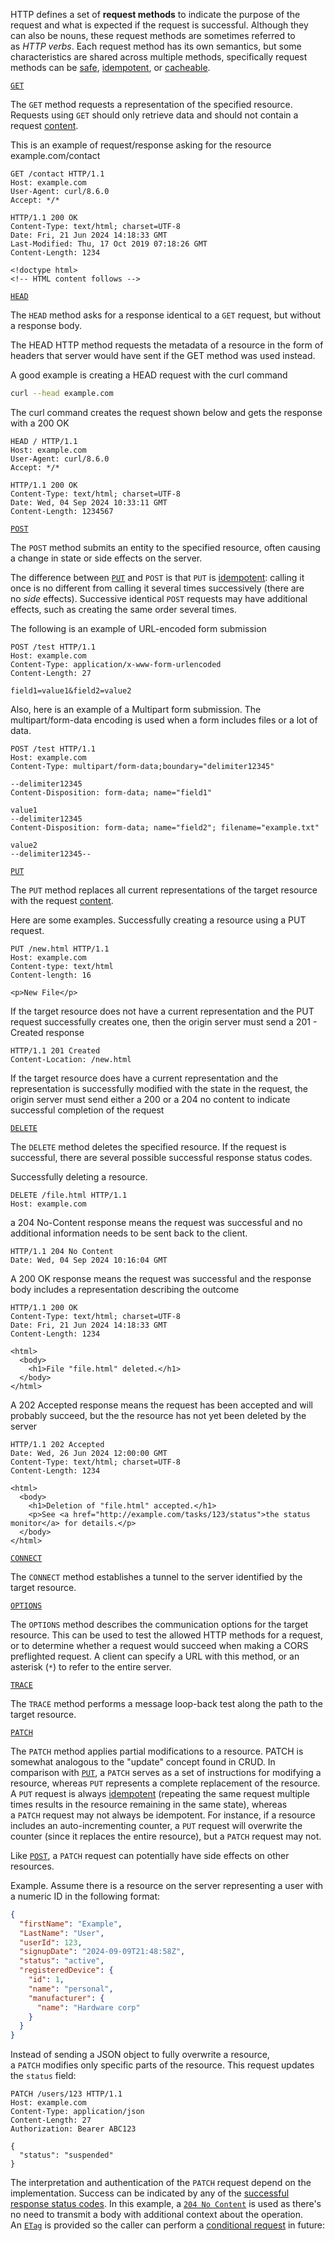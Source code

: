 HTTP defines a set of **request methods** to indicate the purpose of the request and what is expected if the request is successful. Although they can also be nouns, these request methods are sometimes referred to as _HTTP verbs_. Each request method has its own semantics, but some characteristics are shared across multiple methods, specifically request methods can be [safe](https://developer.mozilla.org/en-US/docs/Glossary/Safe/HTTP), [idempotent](https://developer.mozilla.org/en-US/docs/Glossary/Idempotent), or [cacheable](https://developer.mozilla.org/en-US/docs/Glossary/Cacheable).

[`GET`](https://developer.mozilla.org/en-US/docs/Web/HTTP/Reference/Methods/GET)

The `GET` method requests a representation of the specified resource. Requests using `GET` should only retrieve data and should not contain a request [content](https://developer.mozilla.org/en-US/docs/Glossary/HTTP_Content).

This is an example of request/response asking for the resource example.com/contact 
```HTTP
GET /contact HTTP/1.1
Host: example.com
User-Agent: curl/8.6.0
Accept: */*

HTTP/1.1 200 OK
Content-Type: text/html; charset=UTF-8
Date: Fri, 21 Jun 2024 14:18:33 GMT
Last-Modified: Thu, 17 Oct 2019 07:18:26 GMT
Content-Length: 1234

<!doctype html>
<!-- HTML content follows -->

```

[`HEAD`](https://developer.mozilla.org/en-US/docs/Web/HTTP/Reference/Methods/HEAD)

The `HEAD` method asks for a response identical to a `GET` request, but without a response body.

The HEAD HTTP method requests the metadata of a resource in the form of headers that server would have sent if the GET method was used instead. 

A good example is creating a HEAD request with the curl command
```BASH
curl --head example.com
```

The curl command creates the request shown below and gets the response with a 200 OK

```HTTP
HEAD / HTTP/1.1
Host: example.com
User-Agent: curl/8.6.0
Accept: */*

HTTP/1.1 200 OK
Content-Type: text/html; charset=UTF-8
Date: Wed, 04 Sep 2024 10:33:11 GMT
Content-Length: 1234567

```

[`POST`](https://developer.mozilla.org/en-US/docs/Web/HTTP/Reference/Methods/POST)

The `POST` method submits an entity to the specified resource, often causing a change in state or side effects on the server.

The difference between [`PUT`](https://developer.mozilla.org/en-US/docs/Web/HTTP/Reference/Methods/PUT) and `POST` is that `PUT` is [idempotent](https://developer.mozilla.org/en-US/docs/Glossary/Idempotent): calling it once is no different from calling it several times successively (there are no _side_ effects). Successive identical `POST` requests may have additional effects, such as creating the same order several times.

The following is an example of URL-encoded form submission

```HTTP
POST /test HTTP/1.1
Host: example.com
Content-Type: application/x-www-form-urlencoded
Content-Length: 27

field1=value1&field2=value2
```

Also, here is an example of a Multipart form submission. The multipart/form-data encoding is used when a form includes files or a lot of data.
``` HTTP
POST /test HTTP/1.1
Host: example.com
Content-Type: multipart/form-data;boundary="delimiter12345"

--delimiter12345
Content-Disposition: form-data; name="field1"

value1
--delimiter12345
Content-Disposition: form-data; name="field2"; filename="example.txt"

value2
--delimiter12345--
```


[`PUT`](https://developer.mozilla.org/en-US/docs/Web/HTTP/Reference/Methods/PUT)

The `PUT` method replaces all current representations of the target resource with the request [content](https://developer.mozilla.org/en-US/docs/Glossary/HTTP_Content).

Here are some examples.
Successfully creating a resource using a PUT request.

```HTTP
PUT /new.html HTTP/1.1
Host: example.com
Content-type: text/html
Content-length: 16

<p>New File</p>
```

If the target resource does not have a current representation and the PUT request successfully creates one, then the origin server must send a 201 - Created response

```HTTP
HTTP/1.1 201 Created
Content-Location: /new.html
```

If the target resource does have a current representation and the representation is successfully modified with the state in the request, the origin server must send either a 200 or a 204 no content to indicate successful completion of the request

[`DELETE`](https://developer.mozilla.org/en-US/docs/Web/HTTP/Reference/Methods/DELETE)

The `DELETE` method deletes the specified resource. If the request is successful, there are several possible successful response status codes. 

Successfully deleting a resource.

```HTTP
DELETE /file.html HTTP/1.1
Host: example.com
```

a 204 No-Content response means the request was successful and no additional information needs to be sent back to the client. 

```HTTP
HTTP/1.1 204 No Content
Date: Wed, 04 Sep 2024 10:16:04 GMT
```

A 200 OK response means the request was successful and the response body includes a representation describing the outcome
```HTTP
HTTP/1.1 200 OK
Content-Type: text/html; charset=UTF-8
Date: Fri, 21 Jun 2024 14:18:33 GMT
Content-Length: 1234

<html>
  <body>
    <h1>File "file.html" deleted.</h1>
  </body>
</html>
```

A 202 Accepted response means the request has been accepted and will probably succeed, but the the resource has not yet been deleted by the server
```HTTP
HTTP/1.1 202 Accepted
Date: Wed, 26 Jun 2024 12:00:00 GMT
Content-Type: text/html; charset=UTF-8
Content-Length: 1234

<html>
  <body>
    <h1>Deletion of "file.html" accepted.</h1>
    <p>See <a href="http://example.com/tasks/123/status">the status monitor</a> for details.</p>
  </body>
</html>
```

[`CONNECT`](https://developer.mozilla.org/en-US/docs/Web/HTTP/Reference/Methods/CONNECT)

The `CONNECT` method establishes a tunnel to the server identified by the target resource.

[`OPTIONS`](https://developer.mozilla.org/en-US/docs/Web/HTTP/Reference/Methods/OPTIONS)

The `OPTIONS` method describes the communication options for the target resource.
This can be used to test the allowed HTTP methods for a request, or to determine whether a request would succeed when making a CORS preflighted request. A client can specify a URL with this method, or an asterisk (`*`) to refer to the entire server.

[`TRACE`](https://developer.mozilla.org/en-US/docs/Web/HTTP/Reference/Methods/TRACE)

The `TRACE` method performs a message loop-back test along the path to the target resource.

[`PATCH`](https://developer.mozilla.org/en-US/docs/Web/HTTP/Reference/Methods/PATCH)

The `PATCH` method applies partial modifications to a resource. PATCH is somewhat analogous to the "update" concept found in CRUD.
In comparison with [`PUT`](https://developer.mozilla.org/en-US/docs/Web/HTTP/Reference/Methods/PUT), a `PATCH` serves as a set of instructions for modifying a resource, whereas `PUT` represents a complete replacement of the resource. A `PUT` request is always [idempotent](https://developer.mozilla.org/en-US/docs/Glossary/Idempotent) (repeating the same request multiple times results in the resource remaining in the same state), whereas a `PATCH` request may not always be idempotent. For instance, if a resource includes an auto-incrementing counter, a `PUT` request will overwrite the counter (since it replaces the entire resource), but a `PATCH` request may not.

Like [`POST`](https://developer.mozilla.org/en-US/docs/Web/HTTP/Reference/Methods/POST), a `PATCH` request can potentially have side effects on other resources.

Example. Assume there is a resource on the server representing a user with a numeric ID in the following format:
```JSON
{
  "firstName": "Example",
  "LastName": "User",
  "userId": 123,
  "signupDate": "2024-09-09T21:48:58Z",
  "status": "active",
  "registeredDevice": {
    "id": 1,
    "name": "personal",
    "manufacturer": {
      "name": "Hardware corp"
    }
  }
}

```

Instead of sending a JSON object to fully overwrite a resource, a `PATCH` modifies only specific parts of the resource. This request updates the `status` field:
```HTTP
PATCH /users/123 HTTP/1.1
Host: example.com
Content-Type: application/json
Content-Length: 27
Authorization: Bearer ABC123

{
  "status": "suspended"
}

```

The interpretation and authentication of the `PATCH` request depend on the implementation. Success can be indicated by any of the [successful response status codes](https://developer.mozilla.org/en-US/docs/Web/HTTP/Reference/Status#successful_responses). In this example, a [`204 No Content`](https://developer.mozilla.org/en-US/docs/Web/HTTP/Reference/Status/204) is used as there's no need to transmit a body with additional context about the operation. An [`ETag`](https://developer.mozilla.org/en-US/docs/Web/HTTP/Reference/Headers/ETag) is provided so the caller can perform a [conditional request](https://developer.mozilla.org/en-US/docs/Web/HTTP/Guides/Conditional_requests) in future: